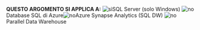 <Token>**QUESTO ARGOMENTO SI APPLICA A:** ![sì](media/yes.png)SQL Server (solo Windows) ![no](media/no.png)Database SQL di Azure![no](media/no.png)Azure Synapse Analytics (SQL DW) ![no](media/no.png)Parallel Data Warehouse </Token>

